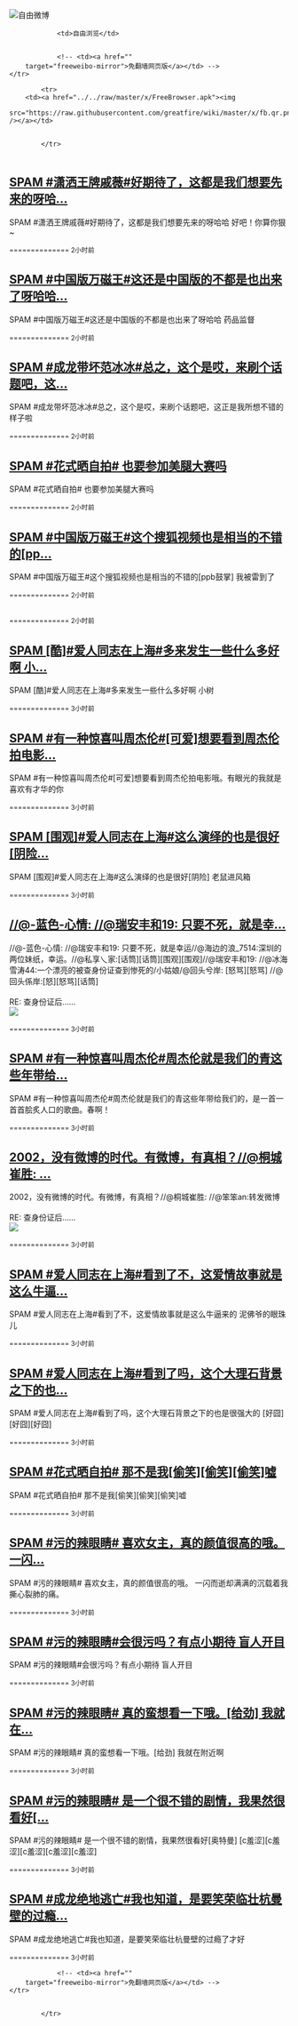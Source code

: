 

<img src="../../raw/master/x/freeweibo.png" alt="自由微博"/>
<table>
    <tr>
                
                <td>自由浏览</td>
        
        
                <!-- <td><a href=""
        target="freeweibo-mirror">免翻墙网页版</a></td> -->
    </tr>
    
            <tr>
        <td><a href="../../raw/master/x/FreeBrowser.apk"><img
        src="https://raw.githubusercontent.com/greatfire/wiki/master/x/fb.qr.png" /></a></td>

        
            </tr>
</table>
<h2>
	<a href="https://freeweibo.com/weibo/3985152445730278" target="freeweibo-mirror">SPAM #潇洒王牌戚薇#好期待了，这都是我们想要先来的呀哈…</a>
</h2>
<p>SPAM #潇洒王牌戚薇#好期待了，这都是我们想要先来的呀哈哈 好吧！你算你狠~</p>
<p>
	<small> ============== 2小时前</small>
</p><h2>
	<a href="https://freeweibo.com/weibo/3985148552582139" target="freeweibo-mirror">SPAM #中国版万磁王#这还是中国版的不都是也出来了呀哈哈…</a>
</h2>
<p>SPAM #中国版万磁王#这还是中国版的不都是也出来了呀哈哈 药品监督</p>
<p>
	<small> ============== 2小时前</small>
</p><h2>
	<a href="https://freeweibo.com/weibo/3985147570972792" target="freeweibo-mirror">SPAM #成龙带坏范冰冰#总之，这个是哎，来刷个话题吧，这…</a>
</h2>
<p>SPAM #成龙带坏范冰冰#总之，这个是哎，来刷个话题吧，这正是我所想不错的样子啦</p>
<p>
	<small> ============== 2小时前</small>
</p><h2>
	<a href="https://freeweibo.com/weibo/3985147080298708" target="freeweibo-mirror">SPAM #花式晒自拍# 也要参加美腿大赛吗</a>
</h2>
<p>SPAM #花式晒自拍# 也要参加美腿大赛吗</p>
<p>
	<small> ============== 2小时前</small>
</p><h2>
	<a href="https://freeweibo.com/weibo/3985147059889339" target="freeweibo-mirror">SPAM #中国版万磁王#这个搜狐视频也是相当的不错的[pp…</a>
</h2>
<p>SPAM #中国版万磁王#这个搜狐视频也是相当的不错的[ppb鼓掌] 我被雷到了</p>
<p>
	<small> ============== 2小时前</small>
</p><h2>
	<a href="https://freeweibo.com/weibo/3985146283890176" target="freeweibo-mirror"></a>
</h2>
<p></p>
<p>
	<small> ============== 2小时前</small>
</p><h2>
	<a href="https://freeweibo.com/weibo/3985140977917722" target="freeweibo-mirror">SPAM [酷]#爱人同志在上海#多来发生一些什么多好啊 小…</a>
</h2>
<p>SPAM [酷]#爱人同志在上海#多来发生一些什么多好啊 小树</p>
<p>
	<small> ============== 3小时前</small>
</p><h2>
	<a href="https://freeweibo.com/weibo/3985140960744635" target="freeweibo-mirror">SPAM #有一种惊喜叫周杰伦#[可爱]想要看到周杰伦拍电影…</a>
</h2>
<p>SPAM #有一种惊喜叫周杰伦#[可爱]想要看到周杰伦拍电影哦。有眼光的我就是喜欢有才华的你</p>
<p>
	<small> ============== 3小时前</small>
</p><h2>
	<a href="https://freeweibo.com/weibo/3985140088462658" target="freeweibo-mirror">SPAM [围观]#爱人同志在上海#这么演绎的也是很好[阴险…</a>
</h2>
<p>SPAM [围观]#爱人同志在上海#这么演绎的也是很好[阴险] 老鼠进风箱</p>
<p>
	<small> ============== 3小时前</small>
</p><h2>
	<a href="https://freeweibo.com/weibo/3985139199756208" target="freeweibo-mirror">//@-蓝色-心情: //@瑞安丰和19: 只要不死，就是幸…</a>
</h2>
<p>//@-蓝色-心情: //@瑞安丰和19: 只要不死，就是幸运//@海边的浪_7514:深圳的两位妹纸，幸运。//@私享乀家:[话筒][话筒][围观][围观]//@瑞安丰和19: //@冰海雪涛44:一个漂亮的被查身份证查到惨死的/小姑娘/@回头兮岸: [怒骂][怒骂] //@回头係岸:[怒][怒骂][话筒]<br><br>RE: 查身份证后……<br><img src="http://ww1.sinaimg.cn/large/4978f0bbjw1f4r0ki9srvj20jz0zkq5i.jpg"></p>
<p>
	<small> ============== 3小时前</small>
</p><h2>
	<a href="https://freeweibo.com/weibo/3985139148810838" target="freeweibo-mirror">SPAM #有一种惊喜叫周杰伦#周杰伦就是我们的青这些年带给…</a>
</h2>
<p>SPAM #有一种惊喜叫周杰伦#周杰伦就是我们的青这些年带给我们的，是一首一首首脍炙人口的歌曲。春啊！</p>
<p>
	<small> ============== 3小时前</small>
</p><h2>
	<a href="https://freeweibo.com/weibo/3985138922893503" target="freeweibo-mirror">2002，没有微博的时代。有微博，有真相？//@桐城崔胜: …</a>
</h2>
<p>2002，没有微博的时代。有微博，有真相？//@桐城崔胜: //@笨笨an:转发微博<br><br>RE: 查身份证后……<br><img src="http://ww1.sinaimg.cn/large/4978f0bbjw1f4r0ki9srvj20jz0zkq5i.jpg"></p>
<p>
	<small> ============== 3小时前</small>
</p><h2>
	<a href="https://freeweibo.com/weibo/3985138621086060" target="freeweibo-mirror">SPAM #爱人同志在上海#看到了不，这爱情故事就是这么牛逼…</a>
</h2>
<p>SPAM #爱人同志在上海#看到了不，这爱情故事就是这么牛逼来的 泥佛爷的眼珠儿</p>
<p>
	<small> ============== 3小时前</small>
</p><h2>
	<a href="https://freeweibo.com/weibo/3985137354075690" target="freeweibo-mirror">SPAM #爱人同志在上海#看到了吗，这个大理石背景之下的也…</a>
</h2>
<p>SPAM #爱人同志在上海#看到了吗，这个大理石背景之下的也是很强大的 [好囧][好囧][好囧]</p>
<p>
	<small> ============== 3小时前</small>
</p><h2>
	<a href="https://freeweibo.com/weibo/3985134481525080" target="freeweibo-mirror">SPAM #花式晒自拍# 那不是我[偷笑][偷笑][偷笑]嘘</a>
</h2>
<p>SPAM #花式晒自拍# 那不是我[偷笑][偷笑][偷笑]嘘</p>
<p>
	<small> ============== 3小时前</small>
</p><h2>
	<a href="https://freeweibo.com/weibo/3985134178947399" target="freeweibo-mirror">SPAM #污的辣眼睛# 喜欢女主，真的颜值很高的哦。 一闪…</a>
</h2>
<p>SPAM #污的辣眼睛# 喜欢女主，真的颜值很高的哦。 一闪而逝却满满的沉载着我撕心裂肺的痛。</p>
<p>
	<small> ============== 3小时前</small>
</p><h2>
	<a href="https://freeweibo.com/weibo/3985132970996621" target="freeweibo-mirror">SPAM #污的辣眼睛#会很污吗？有点小期待 盲人开目</a>
</h2>
<p>SPAM #污的辣眼睛#会很污吗？有点小期待 盲人开目</p>
<p>
	<small> ============== 3小时前</small>
</p><h2>
	<a href="https://freeweibo.com/weibo/3985131503182639" target="freeweibo-mirror">SPAM #污的辣眼睛# 真的蛮想看一下哦。[给劲] 我就在…</a>
</h2>
<p>SPAM #污的辣眼睛# 真的蛮想看一下哦。[给劲] 我就在附近啊</p>
<p>
	<small> ============== 3小时前</small>
</p><h2>
	<a href="https://freeweibo.com/weibo/3985130244650356" target="freeweibo-mirror">SPAM #污的辣眼睛# 是一个很不错的剧情，我果然很看好[…</a>
</h2>
<p>SPAM #污的辣眼睛# 是一个很不错的剧情，我果然很看好[奥特曼] [c羞涩][c羞涩][c羞涩][c羞涩][c羞涩]</p>
<p>
	<small> ============== 3小时前</small>
</p><h2>
	<a href="https://freeweibo.com/weibo/3985127149224625" target="freeweibo-mirror">SPAM #成龙绝地逃亡#我也知道，是要笑荣临壮杭曼壁的过瘾…</a>
</h2>
<p>SPAM #成龙绝地逃亡#我也知道，是要笑荣临壮杭曼壁的过瘾了才好</p>
<p>
	<small> ============== 3小时前</small>
</p>
<table>
    <tr>
                
        
        
                <!-- <td><a href=""
        target="freeweibo-mirror">免翻墙网页版</a></td> -->
    </tr>
    
        
            </tr>
</table>
